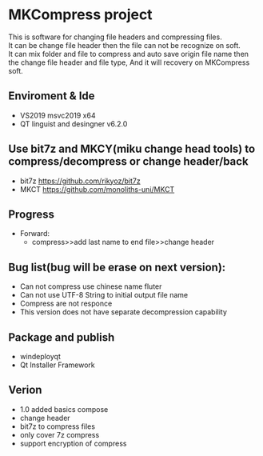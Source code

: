 # MKCompress project
This is software for changing file headers and compressing files.<br>
It can be change file header then the file can not be recognize on soft.<br>
It can mix folder and file to compress and auto save origin file name then the change file header and file type, And it will recovery on MKCompress soft.


## Enviroment & Ide
 - VS2019 msvc2019 x64
 - QT linguist and desingner v6.2.0

## Use bit7z and MKCY(miku change head tools) to compress/decompress or change header/back
 - bit7z https://github.com/rikyoz/bit7z
 - MKCT https://github.com/monoliths-uni/MKCT

## Progress
 - Forward:
   - compress>>add last name to end file>>change header

## Bug list(bug will be erase on next version):
 - Can not compress use chinese name fluter
 - Can not use UTF-8 String to initial output file name
 - Compress are not responce
 - This version does not have separate decompression capability

## Package and publish
 - windeployqt
 - Qt Installer Framework


## Verion
 - 1.0 added basics compose
  - change header
  - bit7z to compress files
   - only cover 7z compress
  - support encryption of compress